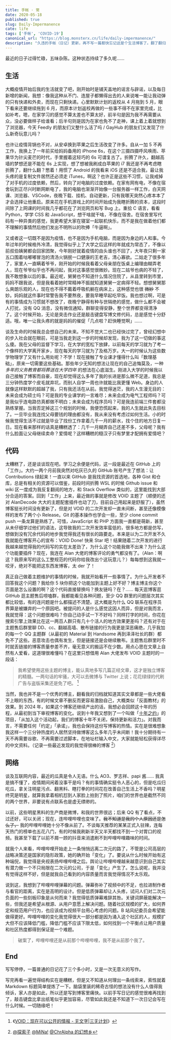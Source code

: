 ```yaml
---
title: 手帐 · 常
date: 2020-05-18
published: true
slug: Daily-Impermanence
cate: life
tags: ['手帐', 'COVID-19']
canonical_url: "https://blog.monsterx.cn/life/daily-impermanence/"
description: "久违的手帐（日记）更新，再不写一篇都快忘记这是个生活博客了。翻了翻归档，上一篇正儿八经发布的日记是一年前了，断断续续的日记草稿质量堪忧。"
---
```


最近的日子过得忙碌，五味杂陈。这种状态持续了多久呢……

## 生活

大概疫情开始后我的生活就变了吧，刚开始时是铺天盖地的谣言与辟谣，以及每日新增的新闻，我想：像我这种从不门、连屋子都懒得出去的人来说唯一能让我动弹的只有快递和外卖，而现在只剩快递。心里默默计划的返校从 4 月拖到 5 月，眼下看来还要继续拖到 6 月，而原本计划返校再做的一些事不得不在家里完成，比如补考。嗯，在家学习的感觉不算太差也不算太好，前半句是因为我不再需要从众，没必要做样子给谁看；后半句则是因为在家也免不了走神，课上着上着就想到了浏览器，今天 Feedly 的朋友们又整什么活了吗 / GayHub 的朋友们又发现了什么新奇玩意儿吗？

也许让疫情背锅也不对，从安卓换到苹果之后生活改变了许多。自从一加 5 不再工作，我换上了一年前买给妈妈备用的 iPhone 6s，在这个三摄四摄呼风唤雨、苹果华为针尖麦芒的时代，手里握着这轻巧的 6s 可谓复古了。折腾了许久，翻越高墙的梦想还是不能在 6s 上实现，想了想被我刷成白苹果的 i7 我还是不再考虑瞎折腾了，翻什么翻？憋着！用惯了 Android 的我看来 iOS 还是不适合我，最让我头疼的是复制文件居然还必须走 iTunes，啊这？也许正是这些不习惯，让我戒掉了对手机的过度依赖，然后，转向了对电脑的过度依赖。在家有网有电，不像在宿舍玩到正尽兴时断网断电了，我的电脑也渐渐开始像一台服务器一样工作，白天网课、浏览器、VSCode，夜晚下载、挂机、自动更新，只有我哪天突然心疼本本了才会选择让他重启。原来花在手机游戏上的时间开始成为我瞎折腾的资本，这段时间除了上网课的时间我几乎都花在了浏览网页和写 Bug 上。重拾 C 语言，看看 Python，学学 CSS 和 JavaScript，想干啥就干啥，不像在宿舍。在宿舍里写代码有一种异类的感觉，我更希望大家在寝室一起联机快乐，而不是我在做着他们都不理解的事情然后他们发出不明所以的吹捧「牛逼啊」。

又或者这一切既不是因为疫情，也不是因为手机电脑，而是因为身边的人和事。今年过年的时候格外冷清，我觉得似乎上了大学之后这样的年就成为常态了，不像以前叔伯姨舅都会回家团聚，今年刚好就着疫情的由头谁也不回了，大年夜只剩一家五口围着咕嘟嘟冒泡的清汤火锅抿一口健康的王老吉，清心寡欲。二姑走了很多年了，家里人一直瞒着爷爷，刚开始的时候我看着父母亲朋在饭桌上编理由糊弄老人，现在爷爷似乎也不再问起，我对这事感觉很微妙。现在二姑爷也病的不轻了，我不敢想象以后的事。最近呢，舅舅也不知道什么情况住院了，从县里转到市里，妈妈不跟我说，但是我看着她时常精神不振就知道舅舅一定病得不轻。想想舅舅那么爽朗乐观的人，现在也不得不戴着呼吸机躺在病床上，这种感觉也很 ~~微妙~~ 不妙。妈妈就这件事时常警告我不要熬夜，要我早睡早起吃早饭。我也想过啊，可是有的事情成为习惯就不想改了，夜晚宁静得有种与世隔绝的感觉，做什么都不会被人打扰，没有 QQ 消息，没有微信通知，群聊变得安静，整个世界都变得清净了。这个时候开始，无论是突击作业还是敲击键盘写博文修代码，总是感觉十分舒适。哦，唯一让我头疼的就是妈妈的催促「几点啦？赶快睡觉啊」……

谈及生命的时候我总会想自己的未来。不知不觉大二也已经快过完了，曾经幻想中的步入社会就在眼前，可是当我走到这一步的时候却发现，我为了这一切做的事这么傻。我在父母的监督下学习，在大学的宽松下放肆，以前每天的学习就为了考一个像样的大学离开家乡，现在每天的学习就为了及格万岁。大一的时候认为这些数学物理学了又有什么用处呢？不学！现在接触了专业课才懂得什么叫「数理基础」，原来一切需要这些基础。那些年少无知的想法让现在的自己追悔莫及，一种 *多年的义务教育都将葬送在大学四年* 的想法在心底滋生。刚进入大学的时候我以自己接触了博客而自豪，现在却觉得这么多年了我的长进是那么微不足道，我总是三分钟热度学个皮毛就弃坑，而别人自学一周也许就能比我更懂 Web。身边的人就像这样默默的超越了我，只有我还活在从前。我觉得迷茫，我的人生漫无目的：未来会成为硕士吗？可是我的专业课学的一言难尽；未来会成为电气工程师吗？可是我似乎连电路仿真都做不明白；未来会成为程序员吗？可是我连前端三件套都没熟练掌握。当我否定掉这三个规划的时候，我便恐慌起来，我的人生就此失去目标了。一旦毕业我连找父母要钱的理由都没有，我从来没有考虑过如何生活。小的时候我觉得生活不过就是毕业了找份工作拿着几千一月的薪水，找个住的地方日复一日。现在看来那样的话真是糟糕透了：几千一月糊弄自己还差不多，父母呢？我有什么脸面让父母继续卖命？爱情呢？这样糟糕的糙汉子只有梦里才配拥有爱情吧？

## 代码

太糟糕了，还是谈谈现在吧。学习之余便是代码，这一段是最近在 GitHub 上的「工作」。大约一两个月前我突然对吃灰已久的 GitHub 账号产生了想法：让 Contributions 绿起来！一直以来 GitHub 是我找资源的首选地，各种 Gist 和仓库，总是有相关的资源可以借鉴，前段时间折腾 WSL 的时候 Github issue 和 wiki 区一度成为我反复翻阅的地方，和 Stack Overflow 类似的，这里能找到大部分合适的答案。回到「工作」上来，最近做的事就是修改 VOID 主题了（顺便的还对 AlanDecode 大大的主题配套插件也动了刀，目前自己用起来是舒服了），虽然博客挺长时间没有更新了，但是对 VOID 的二次开发却一直未间断，甚至还像模像样的发布了两个小 Release。Git 的基本操作也学会一些，至少 clone commit push 一条龙算是熟练了。可惜，JavaScript 和 PHP 方面我一直都是萌新，甚至从未仔细学过他们的语法，这导致我的二次开发效率蛮低的，很多地方都是仿写，想做到没有冗余代码的地步我觉得我还有很长的路要走。本来是以为二次开发不久我就能在博客开心的宣布：VOID Done! 快来 Star 吧！结果随着二次开发的进行我越来越觉得我的代码写的实在太差劲了，为什么这个功能我做不出来？为什么这个功能要插件？现在，我连在 Alan 大佬的博客评论的勇气都没有了。（Alan：啊这？我原来写的这么工整规范的代码你给我改出个这玩意儿？）每每想到这我就一咬牙，绝对不能把这东西发博客，太 der 了！

真正自己做着主题维护的事情的时候，我就开始看开一些事情了。为什么开发者不回答我这个问题？我给你 5 块你把这个功能加到主题上好不好？博主博主你这个页面是怎么设置的啊？这个代码直接替换吗？换友链吗？在？…… 每天逛博客逛 GitHub 逛主题售后唠嗑群，我都能看见各种问题，至少 QQ 群里的问题层次其实都比较低，有的连问题是什么都描述不清楚。这大概是为什么 QQ 联系在程序员界算是被嫌弃的一个原因吧。被提问的人是什么感觉这因人而异，但是对我而言，我就觉得：这个问题很难吗？你自己动手试一下不好吗？同样打字的时间，你花在搜索引擎上效果比在这一两百人群只有几十个活人的地方效果更差吗？还有对于在主题售后群里聊 DD、cc、翻越高墙、散布链接的行为我更是深恶痛绝，几乎我加的每一个 QQ 主题群（从最初的 Material 到 Handsome 再到泽泽社长的群）都免不了这些。恶意攻击也偶有发生，但是链接还是会继续散布。主题售后群里时不时就丢链接的博客质量参差不齐，毫无意义的搬运不在少数。用点心思在文章上自然有人爱看，这道理很难懂吗？在这里只想借用 Alan 大佬发布 VOID 主题时的一段话：

> 我希望使用这些主题的博主，能认真地多写几篇正经文章，这才是独立博客的精髓。一两句话的牢骚，大可以去微博与 Twit­ter 上说；花花绿绿的代刷广告与盗版采集还是免了吧。 [^1]

当然，我也并不是一个优秀的博主，翻看我的归档就知道其实文章都是一些大佬看不上眼的东西，有的时候文章不删反而更容易激励自己，大概类似「反面教材」的效果。到 2024 年，如果这个博客还继续产出的话，我想必会回顾这十年的历程，从最初到当下审视博客的变化。说到十年我又想到了一个叫做「[十年之约](https://foreverblog.cn/)」的项目，「从加入这个活动起，我们的博客十年不关闭，保持更新和活力」。对我而言，不需要任何「约定」「承诺」，我也会保持这份写博客的热情。实在是很难想象我这样一个三分钟热度的人居然坚持做博客这么多年几乎未间断！我十分期待有一天不再需要谷歌、不再需要过滤脚本，在地址栏输入中文，大家就能轻松获得详尽的中文资料。（记录一些最近发现的我觉得很棒的博客 [^2]）

## 网络

谈及互联网内容，最近的瓜真是令人无语。什么 AO3、罗志祥、papi 酱…… 我真是搞不懂了，疫情期间闲着没事干是吗？有的事情确实挺令人恶心的，但是吃瓜归吃瓜，拿关注明星污点、翻黑料、瞎打拳的时间花在改善自己生活上不香吗？明星终究是明星，就算我拿着相机怼到人家脸上拍到了照片，咱们的世界也是截然不同的两个世界，非要说有点联系也是虚无缥缈的。

以前，这些明星黑料的生产商是微博，和我的世界很远；后来 QQ 有了看点，不过还好，可以关闭；现在，连哔哩哔哩也变味了。~~我不知道是我的个人原因还是怎么了，~~ 我的哔哩哔哩她十分不像从前了。不谈每天推荐的某某正式入驻辣，连每天热门的榜单也五花八门，有的时候我刷新半天又半天都找不到一个对胃口的视频。我甚至下载了以前不屑一顾的抖音来消遣刷不到哔哩哔哩趣味的时间。

就我个人来看，哔哩哔哩开始走上一条悄悄远离二次元的路了，不管是公司高层的战略决策还是国家的隐形政策，她的确开始「变化」了。要说从什么时候开始有这种端倪，我觉得是央视表扬哔哩哔哩之后。舆论让哔哩哔哩越来越意识到自己其实有潜力做一个不只局限在二次元的公司，于是「变化」产生了。怎么说呢，我并没有觉得这样不好，但是就我自己看到的内容质量而言我觉得情况不太乐观。

说到这，我想到了哔哩哔哩弹幕的问题。弹幕弥补了视频中的不足，也拉进制作者与看官的距离，实在是高明的设计。但是低质弹幕却让人头疼，试问人们对二次元负面的一些刻板印象是从何而来？我觉得低质弹幕难辞其咎。关键词屏蔽能解决一些，但我还是希望从根源、从用户意愿上解决问题。随着社区规模的扩大，如何界定和规范用户行为，也应该成为视频平台用心考虑的问题。B 站风纪委员会希望能做得更好。哔哩哔哩的变化我觉得很大一部分都是因为涌入这个社区的人，规模扩大但不应该降低门槛，降低门槛不应该下限太低，如何找到一个平衡点让用户质量和社区热度都得到保证是一个难题。

> 破案了，哔哩哔哩还是从前那个哔哩哔哩，我不是从前那个我了。

## End

写写停停，一篇普通的日记花了三个多小时，又是一次无意义的写作。

写完再看一遍觉得结构实在是糟糕，但是又不知道从何理出一条线索来，索性就着 Markdown 标题简单提炼了一下。脑袋里装的稀奇古怪的想法没有什么人值得我倾诉，家人亦是如此，所以还是写到博客里痛快。以前手写日记的感觉很难再找到了，敲击键盘比拿出纸笔似乎更加容易，尽管如此我还是不知道下一次日记会写在什么时候。一切随缘吧！


[^1]: 《[VOID：现在可以公开的情报 - 无文字|三无计划](https://blog.imalan.cn/archives/247/)》
[^2]: [@探索子](https://beyondstars.xyz/) [@MiNa!](https://www.mina.moe/) [@ChrAlpha 的幻想乡](https://blog.ichr.me/)